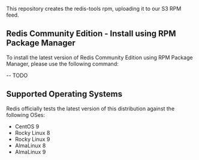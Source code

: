 This repository creates the redis-tools rpm, uploading it to our S3 RPM feed.

## Redis Community Edition - Install using RPM Package Manager

To install the latest version of Redis Community Edition using RPM Package Manager, please use the following command:

-- TODO

## Supported Operating Systems

Redis officially tests the latest version of this distribution against the following OSes:

- CentOS 9
- Rocky Linux 8
- Rocky Linux 9
- AlmaLinux 8
- AlmaLinux 9
